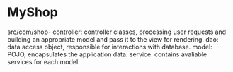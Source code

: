 # MyShop
src/com/shop-
controller: controller classes, processing user requests and building an appropriate model and pass it to the view for rendering.
dao: data access object, responsible for interactions with database.
model: POJO, encapsulates the application data.
service: contains avaliable services for each model.
